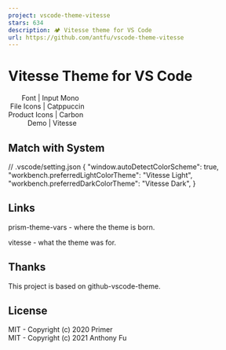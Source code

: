 ```yaml
---
project: vscode-theme-vitesse
stars: 634
description: 🏕 Vitesse theme for VS Code
url: https://github.com/antfu/vscode-theme-vitesse
---
```


Vitesse Theme for VS Code
=========================

       Font | Input Mono  
 File Icons | Catppuccin  
Product Icons | Carbon        
          Demo | Vitesse      

Match with System
-----------------

// .vscode/setting.json
{
  "window.autoDetectColorScheme": true,
  "workbench.preferredLightColorTheme": "Vitesse Light",
  "workbench.preferredDarkColorTheme": "Vitesse Dark",
}

Links
-----

prism-theme-vars - where the theme is born.

vitesse - what the theme was for.

Thanks
------

This project is based on github-vscode-theme.

License
-------

MIT - Copyright (c) 2020 Primer  
MIT - Copyright (c) 2021 Anthony Fu
